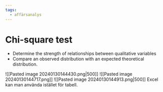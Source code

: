 ```yaml
---
tags:
  - affärsanalys
---
```

# Chi-square test
- Determine the strength of relationships between qualitative variables
- Compare an observed distribution with an expected theoretical distribution.

![[Pasted image 20240130144430.png|500]]
![[Pasted image 20240130144717.png]]
![[Pasted image 20240130144913.png|500]]
Excel kan man använda istället för tabell.
